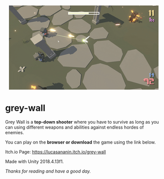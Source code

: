 <p align="center">
  <img src="https://raw.githubusercontent.com/lucasananin/grey-wall/master/gw-gameplay.gif">
</p>

# grey-wall

Grey Wall is a **top-down shooter** where you have to survive as long as you can using different weapons and abilities against endless hordes of enemies.

You can play on the **browser or download** the game using the link below.

Itch.io Page: https://lucasananin.itch.io/grey-wall

Made with Unity 2018.4.13f1.

*Thanks for reading and have a good day.*
